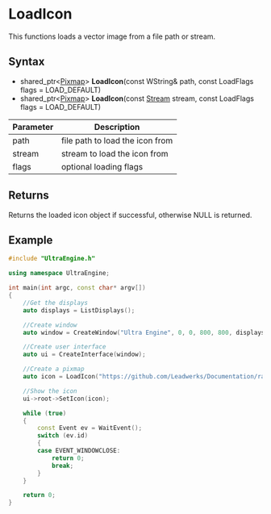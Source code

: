 # LoadIcon

This functions loads a vector image from a file path or stream.

## Syntax

- shared_ptr<[Pixmap](Pixmap.md)\> **LoadIcon**(const WString& path, const LoadFlags flags = LOAD_DEFAULT)
- shared_ptr<[Pixmap](Pixmap.md)\> **LoadIcon**(const [Stream](Stream.md) stream, const LoadFlags flags = LOAD_DEFAULT)

| Parameter | Description |
|---|---|
| path | file path to load the icon from |
| stream | stream to load the icon from |
| flags | optional loading flags |

## Returns

Returns the loaded icon object if successful, otherwise NULL is returned.

## Example

```c++
#include "UltraEngine.h"

using namespace UltraEngine;

int main(int argc, const char* argv[])
{
    //Get the displays
    auto displays = ListDisplays();

    //Create window
    auto window = CreateWindow("Ultra Engine", 0, 0, 800, 800, displays[0]);

    //Create user interface
    auto ui = CreateInterface(window);

    //Create a pixmap
    auto icon = LoadIcon("https://github.com/Leadwerks/Documentation/raw/master/Assets/Materials/Logos/23.svg");

    //Show the icon
    ui->root->SetIcon(icon);

    while (true)
    {
        const Event ev = WaitEvent();
        switch (ev.id)
        {
        case EVENT_WINDOWCLOSE:
            return 0;
            break;
        }
    }

    return 0;
}
```
